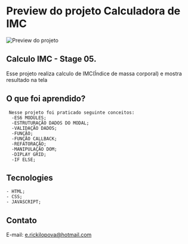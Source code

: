 # Preview do projeto Calculadora de IMC
<img src="preview.png" alt="Preview do projeto"/>

## Calculo IMC - Stage 05.
  Esse projeto realiza calculo de IMC(Índice de massa corporal) e mostra resultado na tela
  
## O que foi aprendido?
     Nesse projeto foi praticado seguinte conceitos:
      -ES6 MODULES;
      -ESTRUTURAÇÃO DADOS DO MODAL;
      -VALIDAÇÃO DADOS;
      -FUNÇÃO;
      -FUNÇÃO CALLBACK;
      -REFATORAÇÃO;
      -MANIPULAÇÃO DOM;
      -DIPLAY GRID;
      -IF ELSE;

## Tecnologies
    - HTML;
    - CSS;
    - JAVASCRIPT;

## Contato
E-mail: e.rickilopova@hotmail.com
